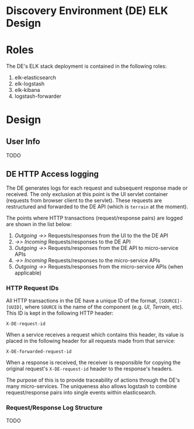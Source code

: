 Discovery Environment (DE) ELK Design
=====================================

# Roles
The DE's ELK stack deployment is contained in the following roles:
1. elk-elasticsearch
1. elk-logstash
1. elk-kibana
1. logstash-forwarder

# Design

## User Info
TODO

## DE HTTP Access logging
The DE generates logs for each request and subsequent response made or received.
The only exclusion at this point is the UI servlet container (requests from browser
client to the servlet). These requests are restructured and forwarded to the
DE API (which is ```terrain``` at the moment).

The points where HTTP transactions (request/response pairs) are logged 
are shown in the list below:

1. _Outgoing_ *->>* Requests/responses from the UI to the the DE API
1. *->>* _Incoming_ Requests/responses to the DE API 
1. _Outgoing_ *->>* Requests/responses from the DE API to micro-service APIs
1. *->>* _Incoming_ Requests/responses to the micro-service APIs
1. _Outgoing_ *->>* Requests/responses from the micro-service APIs (when applicable)

### HTTP Request IDs
All HTTP transactions in the DE have a unique ID of the format, ```[SOURCE]-[UUID]```, where 
```SOURCE``` is the name of the component (e.g. _UI_, _Terrain_, etc). This ID is kept in the 
following HTTP header: 

    X-DE-request-id
    
When a service receives a request which contains this header, its value is placed 
in the following header for all requests made from that service:

    X-DE-forwarded-request-id
    
When a response is received, the receiver is responsible for copying the original request's
```X-DE-request-id``` header to the response's headers.

The purpose of this is to provide traceability of actions through the DE's many
micro-services. The uniqueness also allows logstash to combine request/response pairs
into single events within elasticsearch.

### Request/Response Log Structure
TODO
